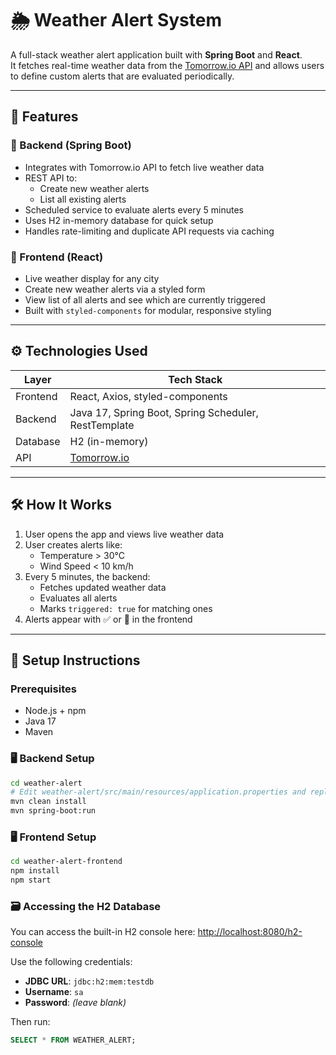# 🌦️ Weather Alert System

A full-stack weather alert application built with **Spring Boot** and **React**.  
It fetches real-time weather data from the [Tomorrow.io API](https://www.tomorrow.io/) and allows users to define custom
alerts that are evaluated periodically.

---

## 🚀 Features

### 🔧 Backend (Spring Boot)

- Integrates with Tomorrow.io API to fetch live weather data
- REST API to:
    - Create new weather alerts
    - List all existing alerts
- Scheduled service to evaluate alerts every 5 minutes
- Uses H2 in-memory database for quick setup
- Handles rate-limiting and duplicate API requests via caching

### 🎨 Frontend (React)

- Live weather display for any city
- Create new weather alerts via a styled form
- View list of all alerts and see which are currently triggered
- Built with `styled-components` for modular, responsive styling

---

## ⚙️ Technologies Used

| Layer    | Tech Stack                                           |
|----------|------------------------------------------------------|
| Frontend | React, Axios, styled-components                      |
| Backend  | Java 17, Spring Boot, Spring Scheduler, RestTemplate |
| Database | H2 (in-memory)                                       |
| API      | [Tomorrow.io](https://www.tomorrow.io/)              |

---

## 🛠️ How It Works

1. User opens the app and views live weather data
2. User creates alerts like:
    - Temperature > 30°C
    - Wind Speed < 10 km/h
3. Every 5 minutes, the backend:
    - Fetches updated weather data
    - Evaluates all alerts
    - Marks `triggered: true` for matching ones
4. Alerts appear with ✅ or 🚨 in the frontend

---

## 🔧 Setup Instructions

### Prerequisites

- Node.js + npm
- Java 17
- Maven

### 🖥️ Backend Setup

```bash
cd weather-alert
# Edit weather-alert/src/main/resources/application.properties and replace YOUR_API_KEY_HERE with your Tomorrow.io API key.
mvn clean install
mvn spring-boot:run
```

### 🖥️ Frontend Setup
```bash
cd weather-alert-frontend
npm install
npm start
```

### 🗃️ Accessing the H2 Database

You can access the built-in H2 console here: [http://localhost:8080/h2-console](http://localhost:8080/h2-console)

Use the following credentials:

- **JDBC URL**: `jdbc:h2:mem:testdb`
- **Username**: `sa`
- **Password**: *(leave blank)*

Then run:

```sql
SELECT * FROM WEATHER_ALERT;
```
